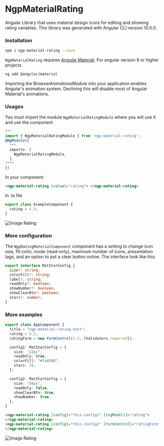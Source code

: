 # NgpMaterialRating

Angular Library that uses material design icons for editing and showing rating variables.
This library was generated with Angular CLI version 10.0.0.

### Installation

```sh
npm i ngp-material-rating --save
```

`NgpMaterialRating` requires [Angular Material](https://material.angular.io/guide/getting-started/).
For angular version 8 or higher projects

```sh
ng add @angular/material
```

Importing the BrowserAnimationsModule into your application enables Angular's animation system. Declining this will disable most of Angular Material's animations.

### Usages

You must import the module `NgpMaterialRatingModule` where you will use it and use the component

```typescript
***
import { NgpMaterialRatingModule } from 'ngp-material-rating';
@NgModule({
  ***
  imports: [
    NgpMaterialRatingModule,
  ],
****
})
```

In your component:

```html
<ngp-material-rating [value]="rating"> </ngp-material-rating>
```

In .ts file

```typescript
export class ExampleComponent {
  rating = 4.5;
}
```

![Image Rating](https://havanatursa.com/assets/images/npm/rating-image-1.PNG)

### More configuration

The `NgpRatingMaterialComponent` component has a setting to change icon size, fill color, mode (read-only), maximum number of icons, presentation tags, and an option to put a clear button online. The interface look like this:

```typescript
export interface MatStarConfig {
  size?: string;
  colorFill?: string;
  label?: string;
  readOnly?: boolean;
  showNumber?: boolean;
  showClearBtn?: boolean;
  stars?: number;
}
```

### More examples

```typescript
export class AppComponent {
  title = "ngp-material-rating-test";
  rating = 3.5;
  ratingForm = new FormControl(2.5, [Validators.required]);

  config1: MatStarConfig = {
    size: "22px",
    readOnly: true,
    colorFill: "#fa4508",
    stars: 20,
  };

  config2: MatStarConfig = {
    size: "36px",
    readOnly: false,
    showClearBtn: true,
    showNumber: true,
  };
}
```

```html
<ngp-material-rating [config]="this.config1" [(ngModel)]="rating">
</ngp-material-rating>
<ngp-material-rating [config]="this.config2" [formControl]="ratingForm">
</ngp-material-rating>
```

![Image Rating](https://havanatursa.com/assets/images/npm/rating-image-2.PNG)
